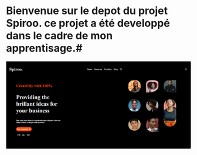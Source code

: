 # Bienvenue sur le depot du projet Spiroo. ce projet a été developpé dans le cadre de mon apprentisage.#
![capture de ma page web](/capture.png)

